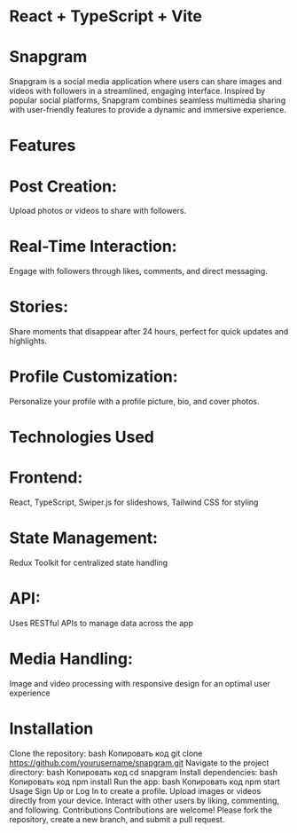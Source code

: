 # React + TypeScript + Vite

# Snapgram

Snapgram is a social media application where users can share images and videos with followers in a streamlined, engaging interface. Inspired by popular social platforms, Snapgram combines seamless multimedia sharing with user-friendly features to provide a dynamic and immersive experience.

# Features

# Post Creation:

Upload photos or videos to share with followers.

# Real-Time Interaction:

Engage with followers through likes, comments, and direct messaging.

# Stories:

Share moments that disappear after 24 hours, perfect for quick updates and highlights.

# Profile Customization:

Personalize your profile with a profile picture, bio, and cover photos.

# Technologies Used

# Frontend:

React, TypeScript, Swiper.js for slideshows, Tailwind CSS for styling

# State Management:

Redux Toolkit for centralized state handling

# API:

Uses RESTful APIs to manage data across the app

# Media Handling:

Image and video processing with responsive design for an optimal user experience

# Installation

Clone the repository:
bash
Копировать код
git clone https://github.com/yourusername/snapgram.git
Navigate to the project directory:
bash
Копировать код
cd snapgram
Install dependencies:
bash
Копировать код
npm install
Run the app:
bash
Копировать код
npm start
Usage
Sign Up or Log In to create a profile.
Upload images or videos directly from your device.
Interact with other users by liking, commenting, and following.
Contributions
Contributions are welcome! Please fork the repository, create a new branch, and submit a pull request.
